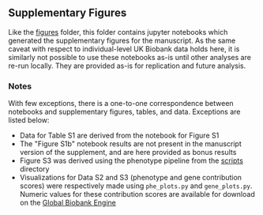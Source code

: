 ## Supplementary Figures

Like the [figures](../figures) folder, this folder contains jupyter notebooks which generated the supplementary figures for the manuscript. As the same caveat with respect to individual-level UK Biobank data holds here, it is similarly not possible to use these notebooks as-is until other analyses are re-run locally. They are provided as-is for replication and future analysis. 

### Notes

With few exceptions, there is a one-to-one correspondence between notebooks and supplementary figures, tables, and data. Exceptions are listed below:

- Data for Table S1 are derived from the notebook for Figure S1
- The "Figure S1b" notebook results are not present in the manuscript version of the supplement, and are here provided as bonus results
- Figure S3 was derived using the phenotype pipeline from the [scripts](../scripts) directory
- Visualizations for Data S2 and S3 (phenotype and gene contribution scores) were respectively made using `phe_plots.py` and `gene_plots.py`. Numeric values for these contribution scores are available for download on the [Global Biobank Engine](biobankengine.stanford.edu/downloads)
